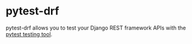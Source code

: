 # pytest-drf

pytest-drf allows you to test your Django REST framework APIs with the [pytest testing tool](http://pytest.org).
